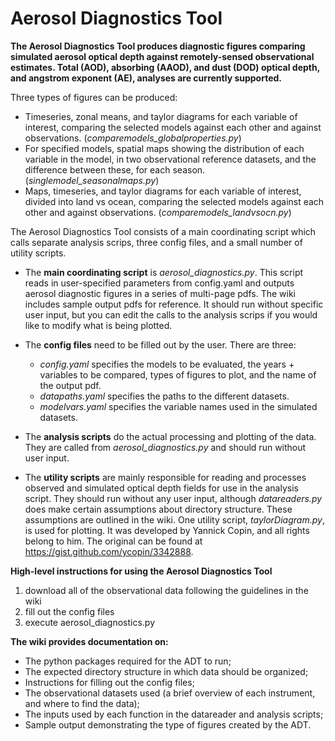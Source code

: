 # Aerosol Diagnostics Tool

**The Aerosol Diagnostics Tool produces diagnostic figures comparing simulated aerosol optical depth against remotely-sensed observational estimates. Total (AOD), absorbing (AAOD), and dust (DOD) optical depth, and angstrom exponent (AE), analyses are currently supported.** 

Three types of figures can be produced: 
  
  * Timeseries, zonal means, and taylor diagrams for each variable of interest, comparing the selected models against each other and against observations. (*comparemodels_globalproperties.py*)
  * For specified models, spatial maps showing the distribution of each variable in the model, in two observational reference datasets, and the difference between these, for each season. (*singlemodel_seasonalmaps.py*)
  * Maps, timeseries, and taylor diagrams for each variable of interest, divided into land vs ocean, comparing the selected models against each other and against observations. (*comparemodels_landvsocn.py*)

The Aerosol Diagnostics Tool consists of a main coordinating script which calls separate analysis scrips, three config files, and a small number of utility scripts.  

  * The **main coordinating script** is *aerosol_diagnostics.py*. This script reads in user-specified parameters from config.yaml and outputs aerosol diagnostic figures in a series of multi-page pdfs. The wiki includes sample output pdfs for reference. It should run without specific user input, but you can edit the calls to the analysis scrips if you would like to modify what is being plotted.
  
  * The **config files** need to be filled out by the user. There are three: 
      * *config.yaml* specifies the models to be evaluated, the years + variables to be compared, types of figures to plot, and the name of the output pdf. 
      * *datapaths.yaml* specifies the paths to the different datasets.
      * *modelvars.yaml* specifies the variable names used in the simulated datasets.
  
  * The **analysis scripts** do the actual processing and plotting of the data. They are called from *aerosol_diagnostics.py* and should run without user input.
  
  * The **utility scripts** are mainly responsible for reading and processes observed and simulated optical depth fields for use in the analysis script. They should run without any user input, although *datareaders.py* does make certain assumptions about directory structure. These assumptions are outlined in the wiki. One utility script, *taylorDiagram.py*, is used for plotting. It was developed by Yannick Copin, and all rights belong to him. The original can be found at https://gist.github.com/ycopin/3342888. 
  

**High-level instructions for using the Aerosol Diagnostics Tool**
  1. download all of the observational data following the guidelines in the wiki
  2. fill out the config files
  3. execute aerosol_diagnostics.py


**The wiki provides documentation on:**
  * The python packages required for the ADT to run;
  * The expected directory structure in which data should be organized;
  * Instructions for filling out the config files;
  * The observational datasets used (a brief overview of each instrument, and where to find the data);
  * The inputs used by each function in the datareader and analysis scripts;
  * Sample output demonstrating the type of figures created by the ADT.

